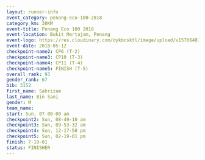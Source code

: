 ```yaml
--- 
layout: runner-info 
event_category: penang-eco-100-2018 
category_km: 30KM 
event-title: Penang Eco 100 2018 
event-location: Bukit Mertajam, Penang 
event-logo: https://res.cloudinary.com/dykbosktl/image/upload/v1576648106/Logo/Logo_lovxhg.jpg 
event-date: 2018-05-12 
checkpoint-name2: CP6 (T-2) 
checkpoint-name3: CP10 (T-3) 
checkpoint-name4: CP11 (T-4) 
checkpoint-name5: FINISH (T-5) 
overall_rank: 93
gender_rank: 67
bib: 3152
first_name: Sahrizam
last_name: Bin Sani
gender: M
team_name: 
start: Sun, 07-00-00 am
checkpoint2: Sun, 08-49-10 am
checkpoint3: Sun, 09-53-32 am
checkpoint4: Sun, 12-17-58 pm
checkpoint5: Sun, 02-19-01 pm
finish: 7-19-01
status: FINISHER
--- 
```

